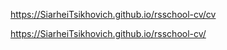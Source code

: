 https://SiarheiTsikhovich.github.io/rsschool-cv/cv

https://SiarheiTsikhovich.github.io/rsschool-cv/
